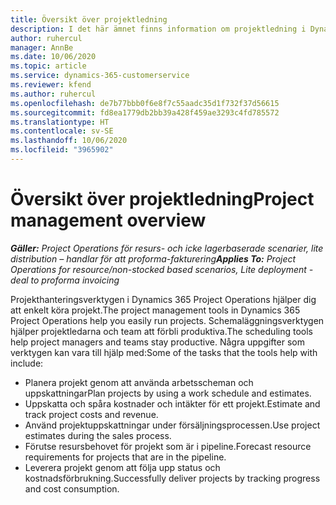 ```yaml
---
title: Översikt över projektledning
description: I det här ämnet finns information om projektledning i Dynamics 365 Project Operations.
author: ruhercul
manager: AnnBe
ms.date: 10/06/2020
ms.topic: article
ms.service: dynamics-365-customerservice
ms.reviewer: kfend
ms.author: ruhercul
ms.openlocfilehash: de7b77bbb0f6e8f7c55aadc35d1f732f37d56615
ms.sourcegitcommit: fd8ea1779db2bb39a428f459ae3293c4fd785572
ms.translationtype: HT
ms.contentlocale: sv-SE
ms.lasthandoff: 10/06/2020
ms.locfileid: "3965902"
---
```

# <a name="project-management-overview"></a><span data-ttu-id="25968-103">Översikt över projektledning</span><span class="sxs-lookup"><span data-stu-id="25968-103">Project management overview</span></span>

<span data-ttu-id="25968-104">_**Gäller:** Project Operations för resurs- och icke lagerbaserade scenarier, lite distribution – handlar för att proforma-fakturering_</span><span class="sxs-lookup"><span data-stu-id="25968-104">_**Applies To:** Project Operations for resource/non-stocked based scenarios, Lite deployment - deal to proforma invoicing_</span></span>

<span data-ttu-id="25968-105">Projekthanteringsverktygen i Dynamics 365 Project Operations hjälper dig att enkelt köra projekt.</span><span class="sxs-lookup"><span data-stu-id="25968-105">The project management tools in Dynamics 365 Project Operations help you easily run projects.</span></span> <span data-ttu-id="25968-106">Schemaläggningsverktygen hjälper projektledarna och team att förbli produktiva.</span><span class="sxs-lookup"><span data-stu-id="25968-106">The scheduling tools help project managers and teams stay productive.</span></span> <span data-ttu-id="25968-107">Några uppgifter som verktygen kan vara till hjälp med:</span><span class="sxs-lookup"><span data-stu-id="25968-107">Some of the tasks that the tools help with include:</span></span>

- <span data-ttu-id="25968-108">Planera projekt genom att använda arbetsscheman och uppskattningar</span><span class="sxs-lookup"><span data-stu-id="25968-108">Plan projects by using a work schedule and estimates.</span></span>
- <span data-ttu-id="25968-109">Uppskatta och spåra kostnader och intäkter för ett projekt.</span><span class="sxs-lookup"><span data-stu-id="25968-109">Estimate and track project costs and revenue.</span></span>
- <span data-ttu-id="25968-110">Använd projektuppskattningar under försäljningsprocessen.</span><span class="sxs-lookup"><span data-stu-id="25968-110">Use project estimates during the sales process.</span></span>
- <span data-ttu-id="25968-111">Förutse resursbehovet för projekt som är i pipeline.</span><span class="sxs-lookup"><span data-stu-id="25968-111">Forecast resource requirements for projects that are in the pipeline.</span></span>
- <span data-ttu-id="25968-112">Leverera projekt genom att följa upp status och kostnadsförbrukning.</span><span class="sxs-lookup"><span data-stu-id="25968-112">Successfully deliver projects by tracking progress and cost consumption.</span></span>
